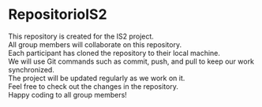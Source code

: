# RepositorioIS2

This repository is created for the IS2 project.  
All group members will collaborate on this repository.  
Each participant has cloned the repository to their local machine.  
We will use Git commands such as commit, push, and pull to keep our work synchronized.  
The project will be updated regularly as we work on it.  
Feel free to check out the changes in the repository.  
Happy coding to all group members!

#
#
#
